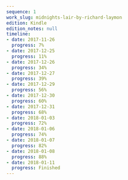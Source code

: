 ```yaml
---
sequence: 1
work_slug: midnights-lair-by-richard-laymon
edition: Kindle
edition_notes: null
timeline:
- date: 2017-11-26
  progress: 7%
- date: 2017-12-25
  progress: 11%
- date: 2017-12-26
  progress: 34%
- date: 2017-12-27
  progress: 39%
- date: 2017-12-29
  progress: 56%
- date: 2017-12-30
  progress: 60%
- date: 2017-12-31
  progress: 68%
- date: 2018-01-03
  progress: 72%
- date: 2018-01-06
  progress: 74%
- date: 2018-01-07
  progress: 82%
- date: 2018-01-08
  progress: 88%
- date: 2018-01-11
  progress: Finished
---
```


